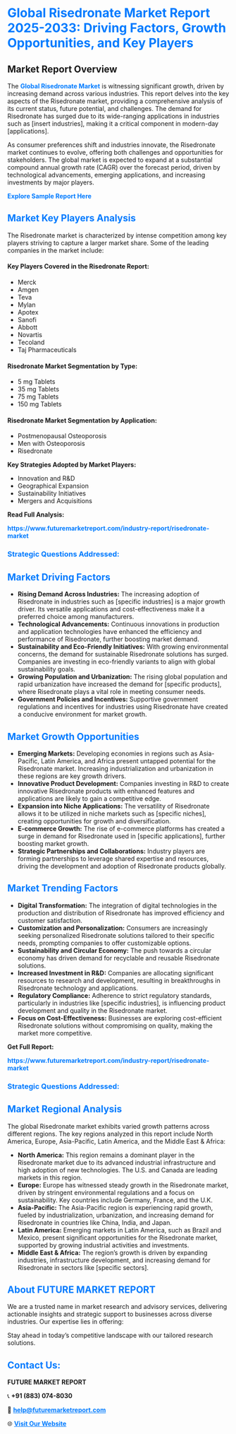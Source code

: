 <h1 style="color: #007BFF;">Global Risedronate Market Report 2025-2033: Driving Factors, Growth Opportunities, and Key Players</h1>

<section id="overview">
<h2>Market Report Overview</h2>
<p>The <a href="https://www.futuremarketreport.com/industry-report/risedronate-market" style="color: #007BFF; text-decoration: none;"><strong>Global Risedronate Market</strong></a> is witnessing significant growth, driven by increasing demand across various industries. This report delves into the key aspects of the Risedronate market, providing a comprehensive analysis of its current status, future potential, and challenges. The demand for Risedronate has surged due to its wide-ranging applications in industries such as [insert industries], making it a critical component in modern-day [applications].</p>
<p>As consumer preferences shift and industries innovate, the Risedronate market continues to evolve, offering both challenges and opportunities for stakeholders. The global market is expected to expand at a substantial compound annual growth rate (CAGR) over the forecast period, driven by technological advancements, emerging applications, and increasing investments by major players.</p>
</section>

<section id="overview">
<p><a href="https://www.futuremarketreport.com/request-sample/reportId=112972" style="color: #007BFF; text-decoration: none;"><strong>Explore Sample Report Here</strong></a></p>
</section>

<section id="key-players">
<h2 style="color: #007BFF;">Market Key Players Analysis</h2>
<p>The Risedronate market is characterized by intense competition among key players striving to capture a larger market share. Some of the leading companies in the market include:</p>
<h4>Key Players Covered in the Risedronate Report:</h4>
<ul><li>Merck</li><li>Amgen</li><li>Teva</li><li>Mylan</li><li>Apotex</li><li>Sanofi</li><li>Abbott</li><li>Novartis</li><li>Tecoland</li><li>Taj Pharmaceuticals</li></ul>
<h4>Risedronate Market Segmentation by Type:</h4>
<ul><li>5 mg Tablets</li><li>35 mg Tablets</li><li>75 mg Tablets</li><li>150 mg Tablets</li></ul>

<h4>Risedronate Market Segmentation by Application:</h4>
<ul><li>Postmenopausal Osteoporosis</li><li>Men with Osteoporosis</li><li>Risedronate</li></ul>
<p><strong>Key Strategies Adopted by Market Players:</strong></p>
<ul>
<li>Innovation and R&D</li>
<li>Geographical Expansion</li>
<li>Sustainability Initiatives</li>
<li>Mergers and Acquisitions</li>
</ul>
</section>

<section>
<p><strong>Read Full Analysis: </strong></p><a href="https://www.futuremarketreport.com/industry-report/risedronate-market" style="color: #007BFF; text-decoration: none;"><strong>https://www.futuremarketreport.com/industry-report/risedronate-market</strong></a>
<h3 style="color: #007BFF;">Strategic Questions Addressed:</h3>
</section>

<section id="driving-factors">
<h2 style="color: #007BFF;">Market Driving Factors</h2>
<ul>
<li><strong>Rising Demand Across Industries:</strong> The increasing adoption of Risedronate in industries such as [specific industries] is a major growth driver. Its versatile applications and cost-effectiveness make it a preferred choice among manufacturers.</li>
<li><strong>Technological Advancements:</strong> Continuous innovations in production and application technologies have enhanced the efficiency and performance of Risedronate, further boosting market demand.</li>
<li><strong>Sustainability and Eco-Friendly Initiatives:</strong> With growing environmental concerns, the demand for sustainable Risedronate solutions has surged. Companies are investing in eco-friendly variants to align with global sustainability goals.</li>
<li><strong>Growing Population and Urbanization:</strong> The rising global population and rapid urbanization have increased the demand for [specific products], where Risedronate plays a vital role in meeting consumer needs.</li>
<li><strong>Government Policies and Incentives:</strong> Supportive government regulations and incentives for industries using Risedronate have created a conducive environment for market growth.</li>
</ul>
</section>

<section id="growth-opportunities">
<h2 style="color: #007BFF;">Market Growth Opportunities</h2>
<ul>
<li><strong>Emerging Markets:</strong> Developing economies in regions such as Asia-Pacific, Latin America, and Africa present untapped potential for the Risedronate market. Increasing industrialization and urbanization in these regions are key growth drivers.</li>
<li><strong>Innovative Product Development:</strong> Companies investing in R&D to create innovative Risedronate products with enhanced features and applications are likely to gain a competitive edge.</li>
<li><strong>Expansion into Niche Applications:</strong> The versatility of Risedronate allows it to be utilized in niche markets such as [specific niches], creating opportunities for growth and diversification.</li>
<li><strong>E-commerce Growth:</strong> The rise of e-commerce platforms has created a surge in demand for Risedronate used in [specific applications], further boosting market growth.</li>
<li><strong>Strategic Partnerships and Collaborations:</strong> Industry players are forming partnerships to leverage shared expertise and resources, driving the development and adoption of Risedronate products globally.</li>
</ul>
</section>

<section id="trending-factors">
<h2 style="color: #007BFF;">Market Trending Factors</h2>
<ul>
<li><strong>Digital Transformation:</strong> The integration of digital technologies in the production and distribution of Risedronate has improved efficiency and customer satisfaction.</li>
<li><strong>Customization and Personalization:</strong> Consumers are increasingly seeking personalized Risedronate solutions tailored to their specific needs, prompting companies to offer customizable options.</li>
<li><strong>Sustainability and Circular Economy:</strong> The push towards a circular economy has driven demand for recyclable and reusable Risedronate solutions.</li>
<li><strong>Increased Investment in R&D:</strong> Companies are allocating significant resources to research and development, resulting in breakthroughs in Risedronate technology and applications.</li>
<li><strong>Regulatory Compliance:</strong> Adherence to strict regulatory standards, particularly in industries like [specific industries], is influencing product development and quality in the Risedronate market.</li>
<li><strong>Focus on Cost-Effectiveness:</strong> Businesses are exploring cost-efficient Risedronate solutions without compromising on quality, making the market more competitive.</li>
</ul>
</section>

<section>
<p><strong>Get Full Report: </strong></p><a href="https://www.futuremarketreport.com/industry-report/risedronate-market" style="color: #007BFF; text-decoration: none;"><strong>https://www.futuremarketreport.com/industry-report/risedronate-market</strong></a>
<h3 style="color: #007BFF;">Strategic Questions Addressed:</h3>
</section>


<section id="regional-analysis">
<h2 style="color: #007BFF;">Market Regional Analysis</h2>
<p>The global Risedronate market exhibits varied growth patterns across different regions. The key regions analyzed in this report include North America, Europe, Asia-Pacific, Latin America, and the Middle East & Africa:</p>
<ul>
<li><strong>North America:</strong> This region remains a dominant player in the Risedronate market due to its advanced industrial infrastructure and high adoption of new technologies. The U.S. and Canada are leading markets in this region.</li>
<li><strong>Europe:</strong> Europe has witnessed steady growth in the Risedronate market, driven by stringent environmental regulations and a focus on sustainability. Key countries include Germany, France, and the U.K.</li>
<li><strong>Asia-Pacific:</strong> The Asia-Pacific region is experiencing rapid growth, fueled by industrialization, urbanization, and increasing demand for Risedronate in countries like China, India, and Japan.</li>
<li><strong>Latin America:</strong> Emerging markets in Latin America, such as Brazil and Mexico, present significant opportunities for the Risedronate market, supported by growing industrial activities and investments.</li>
<li><strong>Middle East & Africa:</strong> The region’s growth is driven by expanding industries, infrastructure development, and increasing demand for Risedronate in sectors like [specific sectors].</li>
</ul>
</section>

<footer>
<h2 style="color: #007BFF;">About FUTURE MARKET REPORT</h2>
<p>We are a trusted name in market research and advisory services, delivering actionable insights and strategic support to businesses across diverse industries. Our expertise lies in offering:</p>

<p>Stay ahead in today’s competitive landscape with our tailored research solutions.</p>

<h2 style="color: #007BFF;">Contact Us:</h2>
<p><strong>FUTURE MARKET REPORT</strong></p>
<p>📞 <strong>+91 (883) 074-8030</strong></p>
<p>📧 <strong><a href="mailto:help@futuremarketreport.com" style="color: #007BFF;">help@futuremarketreport.com</a></strong></p>
<p>🌐 <strong><a href="https://www.futuremarketreport.com/" style="color: #007BFF;">Visit Our Website</a></strong></p>
</footer>